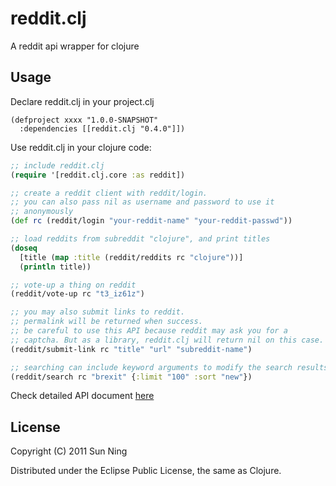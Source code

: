 # reddit.clj

A reddit api wrapper for clojure

## Usage

Declare reddit.clj in your project.clj

    (defproject xxxx "1.0.0-SNAPSHOT"
      :dependencies [[reddit.clj "0.4.0"]])

Use reddit.clj in your clojure code:

``` clojure
;; include reddit.clj
(require '[reddit.clj.core :as reddit])

;; create a reddit client with reddit/login.
;; you can also pass nil as username and password to use it
;; anonymously
(def rc (reddit/login "your-reddit-name" "your-reddit-passwd"))

;; load reddits from subreddit "clojure", and print titles
(doseq
  [title (map :title (reddit/reddits rc "clojure"))]
  (println title))

;; vote-up a thing on reddit
(reddit/vote-up rc "t3_iz61z")

;; you may also submit links to reddit.
;; permalink will be returned when success.
;; be careful to use this API because reddit may ask you for a
;; captcha. But as a library, reddit.clj will return nil on this case.
(reddit/submit-link rc "title" "url" "subreddit-name")

;; searching can include keyword arguments to modify the search results
(reddit/search rc "brexit" {:limit "100" :sort "new"})
```

Check detailed API document [here](http://sunng87.github.com/reddit.clj/)

## License

Copyright (C) 2011 Sun Ning

Distributed under the Eclipse Public License, the same as Clojure.

